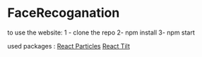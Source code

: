 # FaceRecoganation

to use the website:
1 - clone the repo
2- npm install
3- npm start

used packages : 
[React Particles](https://www.npmjs.com/package/react-particles-js)
[React Tilt]( https://www.npmjs.com/package/react-tilt)
